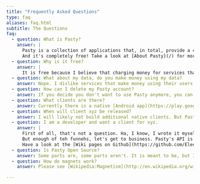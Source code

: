 ```yaml
---
title: "Frequently Asked Questions"
type: faq
aliases: faq.html
subtitle: The Questions
faq:
  - question: What is Pasty?
    answer: |
      Pasty is a collection of applications that, in total, provide a cloud-based clipboard service to help you easily share short snippets across your different devices.
      And it's completely free! Take a look at [About Pasty](/) for more infos.
  - question: Why is it free?
    answer: |
      It is free because I believe that charging money for services that often get provided by others for "free" rarely succeeds. However, with most things you pay in some way, usually it is your data and your privacy. With Pasty, it is not you who pays for it, neither with data nor with money. It is me that pays for it, since it is a hobby of mine. You're welcome ;-)
  - question: What about my data, do you make money using my data?
    answer: Nope. I dislike services that make money using their users data. Just because I offer you a service to transfer data for you does not mean I have any rights to that data. It's yours, and it stays that way.
  - question: How can I delete my Pasty account?
    answer: If you decide you don't want to use Pasty anymore, you can visit [Account Deletion](delete_account.html) to break my heart.
  - question: What clients are there?
    answer: Currently there is a native [Android app](https://play.google.com/store/apps/details?id=de.electricdynamite.pasty) and a [Web App](https://pasty.cc/). I will most likely not build additional clients for lack of time, but Pasty has an open API, so third party clients are always an option.
  - question: When will client xyz be released?
    answer: I will likely not build additional native clients. But Pasty's API is open, so if you are somebody or know somebody that knows how to code, check out [&laquo; I am a developer and want a client for xyz.&raquo;](#7).
  - question: I am a developer and want a client for xyz.
    answer: |
      First of all, that's not a question. Ha, I know, I wrote it myself and now act as if it is your fault. Isn't that funny?
      But enough of teh funnehs, let's get to business. Pasty's API is open, so if you REALLY want that client, why don't you go ahead and write it yourself?
      Have a look at the [Wiki pages on Github](https://github.com/ElectricDynamite/pasty-server/wiki), mostly the [REST API](https://github.com/ElectricDynamite/pasty-server/wiki/REST-API).
  - question: Is Pasty Open Source?
    answer: Some parts are, some parts aren't. It is meant to be, but I never got around to doing it properly. So... soon?
  - question: How do magnets work?
    answer: Please see [Wikipedia:Magnetism](http://en.wikipedia.org/wiki/Magnetism)

---
```

